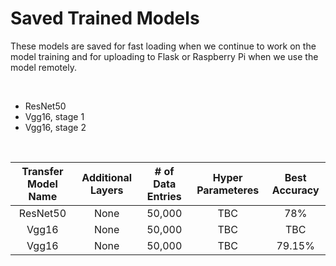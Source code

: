 # Saved Trained Models
These models are saved for fast loading when we continue to work on the model training and for uploading to Flask or Raspberry Pi when we use the model remotely.

<br />

* ResNet50
* Vgg16, stage 1
* Vgg16, stage 2

<br />

| Transfer Model Name | Additional Layers | # of Data Entries | Hyper Parameteres | Best Accuracy |
| :---: | :---: | :---: | :---: | :---: |
| ResNet50 | None | 50,000 | TBC | 78% |
| Vgg16 | None | 50,000 | TBC | TBC |
| Vgg16 | None | 50,000 | TBC | 79.15% |
